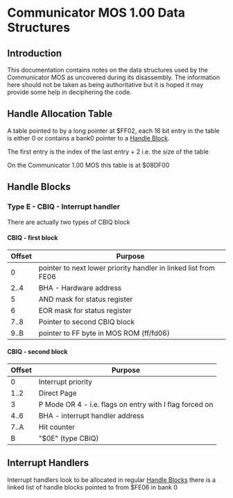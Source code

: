 # Communicator MOS 1.00 Data Structures

## Introduction

This documentation contains notes on the data structures used by the 
Communicator MOS as uncovered during its disassembly. The information here
should not be taken as being authoritative but it is hoped it may provide
some help in deciphering the code.

## Handle Allocation Table

A table pointed to by a long pointer at $FF02, each 16 bit entry in the table
is either 0 or contains a bank0 pointer to a [Handle Block](#handleblocks).

The first entry is the index of the last entry + 2 i.e. the size of the table

On the Communicator 1.00 MOS this table is at $08DF00

## Handle Blocks


<a name="CBIQ"></a>
### Type E - CBIQ - Interrupt handler

There are actually two types of CBIQ block

#### CBIQ - first block

   | Offset | Purpose 
   |--------|--------------------------------------------------------------
   |   0    | pointer to next lower priority handler in linked list from FE06
   |   2..4 | BHA - Hardware address 
   |   5    | AND mask for status register
   |   6    | EOR mask for status register
   |   7..8 | Pointer to second CBIQ block
   |   9..B | pointer to FF byte in MOS ROM (ff/fd06)
   

#### CBIQ - second block

   | Offset | Purpose 
   |--------|--------------------------------------------------------------
   |   0    | Interrupt priority
   |   1..2 | Direct Page
   |   3    | P Mode OR 4 - i.e. flags on entry with I flag forced on
   |   4..6 | BHA - interrupt handler address
   |   7..A | Hit counter
   |   B    | "$0E" (type CBIQ)


## Interrupt Handlers

Interrupt handlers look to be allocated in regular [Handle Blocks](#handleblocks)
there is a linked list of handle blocks pointed to from $FE06 in bank 0

